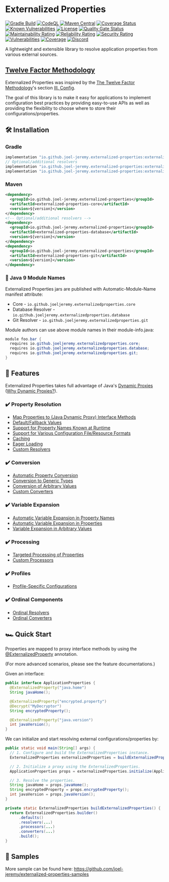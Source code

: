 # Externalized Properties

[![Gradle Build](https://github.com/joel-jeremy/externalized-properties/actions/workflows/gradle-build.yaml/badge.svg)](https://github.com/joel-jeremy/externalized-properties/actions/workflows/gradle-build.yaml)
[![CodeQL](https://github.com/joel-jeremy/externalized-properties/actions/workflows/codeql.yaml/badge.svg)](https://github.com/joel-jeremy/externalized-properties/actions/workflows/codeql.yaml)
[![Maven Central](https://maven-badges.herokuapp.com/maven-central/io.github.joel-jeremy.externalized-properties/core/badge.svg)](https://search.maven.org/search?q=g:%22io.github.joel-jeremy.externalized-properties%22)
[![Coverage Status](https://coveralls.io/repos/github/joel-jeremy/externalized-properties/badge.svg?branch=main)](https://coveralls.io/github/joel-jeremy/externalized-properties?branch=main)
[![Known Vulnerabilities](https://snyk.io/test/github/joel-jeremy/externalized-properties/badge.svg)](https://snyk.io/test/github/joel-jeremy/externalized-properties)
[![License](https://img.shields.io/badge/License-Apache_2.0-blue.svg)](https://github.com/joel-jeremy/externalized-properties/blob/main/LICENSE)
[![Quality Gate Status](https://sonarcloud.io/api/project_badges/measure?project=io.github.joel-jeremy.externalized-properties&metric=alert_status)](https://sonarcloud.io/summary/new_code?id=io.github.joel-jeremy.externalized-properties)
[![Maintainability Rating](https://sonarcloud.io/api/project_badges/measure?project=io.github.joel-jeremy.externalized-properties&metric=sqale_rating)](https://sonarcloud.io/summary/new_code?id=io.github.joel-jeremy.externalized-properties)
[![Reliability Rating](https://sonarcloud.io/api/project_badges/measure?project=io.github.joel-jeremy.externalized-properties&metric=reliability_rating)](https://sonarcloud.io/summary/new_code?id=io.github.joel-jeremy.externalized-properties)
[![Security Rating](https://sonarcloud.io/api/project_badges/measure?project=io.github.joel-jeremy.externalized-properties&metric=security_rating)](https://sonarcloud.io/summary/new_code?id=io.github.joel-jeremy.externalized-properties)
[![Vulnerabilities](https://sonarcloud.io/api/project_badges/measure?project=io.github.joel-jeremy.externalized-properties&metric=vulnerabilities)](https://sonarcloud.io/summary/new_code?id=io.github.joel-jeremy.externalized-properties)
[![Coverage](https://sonarcloud.io/api/project_badges/measure?project=io.github.joel-jeremy.externalized-properties&metric=coverage)](https://sonarcloud.io/summary/new_code?id=io.github.joel-jeremy.externalized-properties)
[![Discord](https://img.shields.io/discord/1025648239162175578.svg?logo=discord&logoColor=white&logoWidth=20&labelColor=7289DA&label=Discord&color=17cf48)](https://discord.gg/SVfahQGMmx)

A lightweight and extensible library to resolve application properties from various external sources.

## [Twelve Factor Methodology](https://12factor.net)

Externalized Properties was inspired by the [The Twelve Factor Methodology](https://12factor.net)'s section [III. Config](https://12factor.net/config).  

The goal of this library is to make it easy for applications to implement configuration best practices by providing easy-to-use APIs as well as providing the flexibility to choose where to store their configurations/properties.

## 🛠️ Installation

### Gradle

```groovy
implementation "io.github.joel-jeremy.externalized-properties:externalized-properties-core:${version}"
// Optional/additional resolvers
implementation "io.github.joel-jeremy.externalized-properties:externalized-properties-database:${version}"
implementation "io.github.joel-jeremy.externalized-properties:externalized-properties-git:${version}"
```

### Maven

```xml
<dependency>
  <groupId>io.github.joel-jeremy.externalized-properties</groupId>
  <artifactId>externalized-properties-core</artifactId>
  <version>${version}</version>
</dependency>
<!-- Optional/additional resolvers -->
<dependency>
  <groupId>io.github.joel-jeremy.externalized-properties</groupId>
  <artifactId>externalized-properties-database</artifactId>
  <version>${version}</version>
</dependency>
<dependency>
  <groupId>io.github.joel-jeremy.externalized-properties</groupId>
  <artifactId>externalized-properties-git</artifactId>
  <version>${version}</version>
</dependency>
```

### 🧩 Java 9 Module Names

Externalized Properties jars are published with Automatic-Module-Name manifest attribute:

- Core - `io.github.joeljeremy.externalizedproperties.core`
- Database Resolver - `io.github.joeljeremy.externalizedproperties.database`
- Git Resolver - `io.github.joeljeremy.externalizedproperties.git`

Module authors can use above module names in their module-info.java:

```java
module foo.bar {
  requires io.github.joeljeremy.externalizedproperties.core;
  requires io.github.joeljeremy.externalizedproperties.database;
  requires io.github.joeljeremy.externalizedproperties.git;
}
```

## 🌟 Features

Externalized Properties takes full advantage of Java's [Dynamic Proxies](https://docs.oracle.com/javase/8/docs/technotes/guides/reflection/proxy.html) ([Why Dynamic Proxies?](docs/why-dynamic-proxies.md)).

### ✔️ Property Resolution

- [Map Properties to (Java Dynamic Proxy) Interface Methods](docs/property-resolution.md#-map-properties-to-java-dynamic-proxy-interface-methods)
- [Default/Fallback Values](docs/property-resolution.md#-defaultfallback-values)  
- [Support for Property Names Known at Runtime](docs/property-resolution.md#-support-for-property-names-known-at-runtime)
- [Support for Various Configuration File/Resource Formats](docs/property-resolution.md#-support-for-various-configuration-fileresource-formats)  
- [Caching](docs/property-resolution.md#-caching)  
- [Eager Loading](docs/property-resolution.md#-eager-loading)  
- [Custom Resolvers](docs/property-resolution.md#-custom-resolvers)  

### ✔️ Conversion

- [Automatic Property Conversion](docs/conversion.md#-automatic-property-conversion)  
- [Conversion to Generic Types](docs/conversion.md#-conversion-to-generic-types)  
- [Conversion of Arbitrary Values](docs/conversion.md#-conversion-of-arbitrary-values)
- [Custom Converters](docs/conversion.md#-custom-converters)

### ✔️ Variable Expansion

- [Automatic Variable Expansion in Property Names](docs/variable-expansion.md#-automatic-variable-expansion-in-property-names)  
- [Automatic Variable Expansion in Properties](docs/variable-expansion.md#-automatic-variable-expansion-in-properties)  
- [Variable Expansion in Arbitrary Values](docs/variable-expansion.md#-variable-expansion-in-arbitrary-values)

### ✔️ Processing

- [Targeted Processing of Properties](docs/processing.md#-targeted-processing-of-properties)
- [Custom Processors](docs/processing.md#-custom-processors)

### ✔️ Profiles

- [Profile-Specific Configurations](docs/profiles.md#-profile-specific-configurations)

### ✔️ Ordinal Components

- [Ordinal Resolvers](docs/ordinal-components.md#-ordinal-resolvers)  
- [Ordinal Converters](docs/ordinal-components.md#-ordinal-converters)

## 🏎️ Quick Start

Properties are mapped to proxy interface methods by using the [@ExternalizedProperty](core/src/main/java/io/github/joeljeremy/externalizedproperties/core/ExternalizedProperty.java) annotation.

(For more advanced scenarios, please see the feature documentations.)

Given an interface:

```java
public interface ApplicationProperties {
  @ExternalizedProperty("java.home")
  String javaHome();

  @ExternalizedProperty("encrypted.property")
  @Decrypt("MyDecryptor")
  String encryptedProperty();

  @ExternalizedProperty("java.version")
  int javaVersion();
}
```

We can initialize and start resolving external configurations/properties by:

```java
public static void main(String[] args) {
  // 1. Configure and build the ExternalizedProperties instance.
  ExternalizedProperties externalizedProperties = buildExternalizedProperties();

  // 2. Initialize a proxy using the ExternalizedProperties.
  ApplicationProperties props = externalizedProperties.initialize(ApplicationProperties.class);

  // 3. Resolve the properties.
  String javaHome = props.javaHome();
  String encryptedProperty = props.encryptedProperty();
  int javaVersion = props.javaVersion();
}

private static ExternalizedProperties buildExternalizedProperties() {
  return ExternalizedProperties.builder()
      .defaults() 
      .resolvers(...)
      .processors(...)
      .converters(...) 
      .build();
}
```

## 🧪 Samples

More sample can be found here: <https://github.com/joel-jeremy/externalized-properties-samples>
